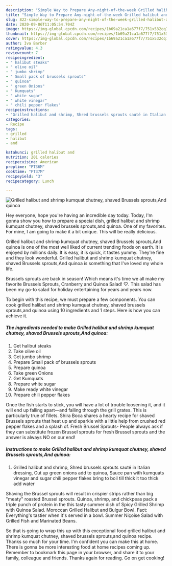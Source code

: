 ```yaml
---
description: "Simple Way to Prepare Any-night-of-the-week Grilled halibut and shrimp kumquat chutney, shaved Brussels sprouts,And quinoa"
title: "Simple Way to Prepare Any-night-of-the-week Grilled halibut and shrimp kumquat chutney, shaved Brussels sprouts,And quinoa"
slug: 822-simple-way-to-prepare-any-night-of-the-week-grilled-halibut-and-shrimp-kumquat-chutney-shaved-brussels-sprouts-and-quinoa
date: 2020-09-06T11:05:54.704Z
image: https://img-global.cpcdn.com/recipes/1b69a21ca1a677f7/751x532cq70/grilled-halibut-and-shrimp-kumquat-chutney-shaved-brussels-sproutsand-quinoa-recipe-main-photo.jpg
thumbnail: https://img-global.cpcdn.com/recipes/1b69a21ca1a677f7/751x532cq70/grilled-halibut-and-shrimp-kumquat-chutney-shaved-brussels-sproutsand-quinoa-recipe-main-photo.jpg
cover: https://img-global.cpcdn.com/recipes/1b69a21ca1a677f7/751x532cq70/grilled-halibut-and-shrimp-kumquat-chutney-shaved-brussels-sproutsand-quinoa-recipe-main-photo.jpg
author: Iva Barber
ratingvalue: 4.3
reviewcount: 7
recipeingredient:
- " halibut steaks"
- " olive oil"
- " jumbo shrimp"
- " Small pack of brussels sprouts"
- " quinoa"
- " green Onions"
- " Kumquats"
- " white sugar"
- " white vinegar"
- " chili pepper flakes"
recipeinstructions:
- "Grilled halibut and shrimp, Shred brussels sprouts sauté in Italian dressing, Cut up green onions add to quinoa, Sauce pan with kumquats vinegar and sugar chili pepper flakes bring to boil till thick it too thick add water"
categories:
- Recipe
tags:
- grilled
- halibut
- and

katakunci: grilled halibut and 
nutrition: 201 calories
recipecuisine: American
preptime: "PT36M"
cooktime: "PT37M"
recipeyield: "3"
recipecategory: Lunch

---
```



![Grilled halibut and shrimp kumquat chutney, shaved Brussels sprouts,And quinoa](https://img-global.cpcdn.com/recipes/1b69a21ca1a677f7/751x532cq70/grilled-halibut-and-shrimp-kumquat-chutney-shaved-brussels-sproutsand-quinoa-recipe-main-photo.jpg)

Hey everyone, hope you're having an incredible day today. Today, I'm gonna show you how to prepare a special dish, grilled halibut and shrimp kumquat chutney, shaved brussels sprouts,and quinoa. One of my favorites. For mine, I am going to make it a bit unique. This will be really delicious.

Grilled halibut and shrimp kumquat chutney, shaved Brussels sprouts,And quinoa is one of the most well liked of current trending foods on earth. It is enjoyed by millions daily. It is easy, it is quick, it tastes yummy. They're fine and they look wonderful. Grilled halibut and shrimp kumquat chutney, shaved Brussels sprouts,And quinoa is something that I've loved my whole life.

Brussels sprouts are back in season! Which means it&#39;s time we all make my favorite Brussels Sprouts, Cranberry and Quinoa Salad! ♡. This salad has been my go-to salad for holiday entertaining for years and years now.


To begin with this recipe, we must prepare a few components. You can cook grilled halibut and shrimp kumquat chutney, shaved brussels sprouts,and quinoa using 10 ingredients and 1 steps. Here is how you can achieve it.

<!--inarticleads1-->

##### The ingredients needed to make Grilled halibut and shrimp kumquat chutney, shaved Brussels sprouts,And quinoa:

1. Get  halibut steaks
1. Take  olive oil
1. Get  jumbo shrimp
1. Prepare  Small pack of brussels sprouts
1. Prepare  quinoa
1. Take  green Onions
1. Get  Kumquats
1. Prepare  white sugar
1. Make ready  white vinegar
1. Prepare  chili pepper flakes


Once the fish starts to stick, you will have a lot of trouble loosening it, and it will end up falling apart—and falling through the grill grates. This is particularly true of fillets. Shira Boca shares a hearty recipe for shaved Brussels sprouts that heat up and sparkle with a little help from crushed red pepper flakes and a splash of. Fresh Brussel Sprouts- People always ask if they can substitute frozen Brussel sprouts for fresh Brussel sprouts and the answer is always NO on our end! 

<!--inarticleads2-->

##### Instructions to make Grilled halibut and shrimp kumquat chutney, shaved Brussels sprouts,And quinoa:

1. Grilled halibut and shrimp, Shred brussels sprouts sauté in Italian dressing, Cut up green onions add to quinoa, Sauce pan with kumquats vinegar and sugar chili pepper flakes bring to boil till thick it too thick add water


Shaving the Brussel sprouts will result in crispier strips rather than big &#34;meaty&#34; roasted Brussel sprouts. Quinoa, shrimp, and chickpeas pack a triple punch of protein in the this tasty summer dish of Spicy Grilled Shrimp with Quinoa Salad. Moroccan Grilled Halibut and Bulgur Bowl. Fact: Everything&#39;s tastier when it&#39;s served in a bowl. Summer Niçoise Salad with Grilled Fish and Marinated Beans. 

So that is going to wrap this up with this exceptional food grilled halibut and shrimp kumquat chutney, shaved brussels sprouts,and quinoa recipe. Thanks so much for your time. I'm confident you can make this at home. There is gonna be more interesting food at home recipes coming up. Remember to bookmark this page in your browser, and share it to your family, colleague and friends. Thanks again for reading. Go on get cooking!
